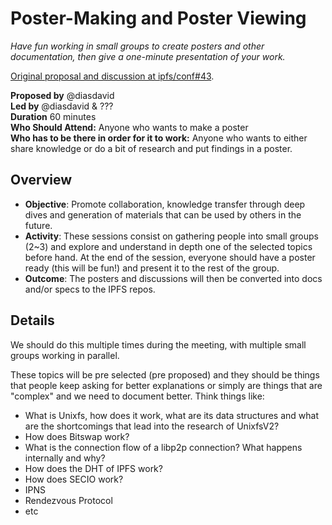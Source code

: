 # Poster-Making and Poster Viewing 

_Have fun working in small groups to create posters and other documentation, then give a one-minute presentation of your work._ 

[Original proposal and discussion at ipfs/conf#43](https://github.com/ipfs/conf/issues/43). 

**Proposed by** @diasdavid  
**Led by** @diasdavid & ???   
**Duration** 60 minutes  
**Who Should Attend:** Anyone who wants to make a poster  
**Who has to be there in order for it to work:** Anyone who wants to either share knowledge or do a bit of research and put findings in a poster.

## Overview

- **Objective**: Promote collaboration, knowledge transfer through deep dives and generation of materials that can be used by others in the future.
- **Activity**: These sessions consist on gathering people into small groups (2~3) and explore and understand in depth one of the selected topics before hand. At the end of the session, everyone should have a poster ready (this will be fun!) and present it to the rest of the group.
- **Outcome**: The posters and discussions will then be converted into docs and/or specs to the IPFS repos.

## Details

We should do this multiple times during the meeting, with multiple small groups working in parallel.

These topics will be pre selected (pre proposed) and they should be things that people keep asking for better explanations or simply are things that are "complex" and we need to document better. Think things like:

- What is Unixfs, how does it work, what are its data structures and what are the shortcomings that lead into the research of UnixfsV2?
- How does Bitswap work?
- What is the connection flow of a libp2p connection? What happens internally and why?
- How does the DHT of IPFS work?
- How does SECIO work?
- IPNS
- Rendezvous Protocol 
- etc

